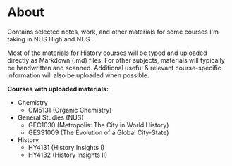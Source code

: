 # About
Contains selected notes, work, and other materials for some courses I'm taking in NUS High and NUS.

Most of the materials for History courses will be typed and uploaded directly as Markdown (.md) files. For other subjects, materials will typically be handwritten and scanned. Additional useful & relevant course-specific information will also be uploaded when possible.

**Courses with uploaded materials:**
- Chemistry
  - CM5131 (Organic Chemistry)
- General Studies (NUS)
  - GEC1030 (Metropolis: The City in World History)
  - GESS1009 (The Evolution of a Global City-State)
- History
  - HY4131 (History Insights I)
  - HY4132 (History Insights II)

